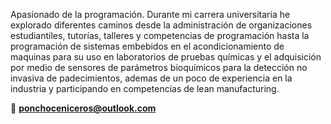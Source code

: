 Apasionado de la programación. Durante mi carrera universitaria he explorado diferentes caminos desde la administración de organizaciones estudiantiles, tutorías, talleres y competencias de programación hasta la programación de sistemas embebidos en el acondicionamiento de maquinas para su uso en laboratorios de pruebas químicas y el adquisición por medio de sensores de parámetros bioquímicos para la detección no invasiva de padecimientos, ademas de un poco de experiencia en la industria y participando en competencias de lean manufacturing.

📧 **ponchoceniceros@outlook.com**
<!---
PonchoCeniceros/PonchoCeniceros is a ✨ special ✨ repository because its `README.md` (this file) appears on your GitHub profile.
You can click the Preview link to take a look at your changes.
--->

